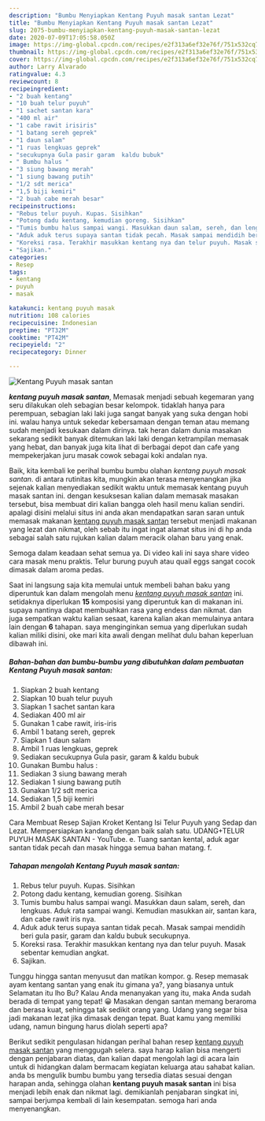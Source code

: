 ```yaml
---
description: "Bumbu Menyiapkan Kentang Puyuh masak santan Lezat"
title: "Bumbu Menyiapkan Kentang Puyuh masak santan Lezat"
slug: 2075-bumbu-menyiapkan-kentang-puyuh-masak-santan-lezat
date: 2020-07-09T17:05:58.050Z
image: https://img-global.cpcdn.com/recipes/e2f313a6ef32e76f/751x532cq70/kentang-puyuh-masak-santan-foto-resep-utama.jpg
thumbnail: https://img-global.cpcdn.com/recipes/e2f313a6ef32e76f/751x532cq70/kentang-puyuh-masak-santan-foto-resep-utama.jpg
cover: https://img-global.cpcdn.com/recipes/e2f313a6ef32e76f/751x532cq70/kentang-puyuh-masak-santan-foto-resep-utama.jpg
author: Larry Alvarado
ratingvalue: 4.3
reviewcount: 8
recipeingredient:
- "2 buah kentang"
- "10 buah telur puyuh"
- "1 sachet santan kara"
- "400 ml air"
- "1 cabe rawit irisiris"
- "1 batang sereh geprek"
- "1 daun salam"
- "1 ruas lengkuas geprek"
- "secukupnya Gula pasir garam  kaldu bubuk"
- " Bumbu halus "
- "3 siung bawang merah"
- "1 siung bawang putih"
- "1/2 sdt merica"
- "1,5 biji kemiri"
- "2 buah cabe merah besar"
recipeinstructions:
- "Rebus telur puyuh. Kupas. Sisihkan"
- "Potong dadu kentang, kemudian goreng. Sisihkan"
- "Tumis bumbu halus sampai wangi. Masukkan daun salam, sereh, dan lengkuas. Aduk rata sampai wangi. Kemudian masukkan air, santan kara, dan cabe rawit iris nya."
- "Aduk aduk terus supaya santan tidak pecah. Masak sampai mendidih beri gula pasir, garam dan kaldu bubuk secukupnya."
- "Koreksi rasa. Terakhir masukkan kentang nya dan telur puyuh. Masak sebentar kemudian angkat."
- "Sajikan."
categories:
- Resep
tags:
- kentang
- puyuh
- masak

katakunci: kentang puyuh masak 
nutrition: 108 calories
recipecuisine: Indonesian
preptime: "PT32M"
cooktime: "PT42M"
recipeyield: "2"
recipecategory: Dinner

---
```



![Kentang Puyuh masak santan](https://img-global.cpcdn.com/recipes/e2f313a6ef32e76f/751x532cq70/kentang-puyuh-masak-santan-foto-resep-utama.jpg)

<b><i>kentang puyuh masak santan</i></b>, Memasak menjadi sebuah kegemaran yang seru dilakukan oleh sebagian besar kelompok. tidaklah hanya para perempuan, sebagian laki laki juga sangat banyak yang suka dengan hobi ini. walau hanya untuk sekedar kebersamaan dengan teman atau memang sudah menjadi kesukaan dalam dirinya. tak heran dalam dunia masakan sekarang sedikit banyak ditemukan laki laki dengan ketrampilan memasak yang hebat, dan banyak juga kita lihat di berbagai depot dan cafe yang mempekerjakan juru masak cowok sebagai koki andalan nya.

Baik, kita kembali ke perihal bumbu bumbu olahan <i>kentang puyuh masak santan</i>. di antara rutinitas kita, mungkin akan terasa menyenangkan jika sejenak kalian menyediakan sedikit waktu untuk memasak kentang puyuh masak santan ini. dengan kesuksesan kalian dalam memasak masakan tersebut, bisa membuat diri kalian bangga oleh hasil menu kalian sendiri. apalagi disini melalui situs ini anda akan mendapatkan saran saran untuk memasak makanan <u>kentang puyuh masak santan</u> tersebut menjadi makanan yang lezat dan nikmat, oleh sebab itu ingat ingat alamat situs ini di hp anda sebagai salah satu rujukan kalian dalam meracik olahan baru yang enak.

Semoga dalam keadaan sehat semua ya. Di video kali ini saya share video cara masak menu praktis. Telur burung puyuh atau quail eggs sangat cocok dimasak dalam aroma pedas.


Saat ini langsung saja kita memulai untuk membeli bahan baku yang diperuntuk kan dalam mengolah menu <u><i>kentang puyuh masak santan</i></u> ini. setidaknya diperlukan <b>15</b> komposisi yang diperuntuk kan di makanan ini. supaya nantinya dapat membuahkan rasa yang endess dan nikmat. dan juga sempatkan waktu kalian sesaat, karena kalian akan memulainya antara lain dengan <b>6</b> tahapan. saya menginginkan semua yang diperlukan sudah kalian miliki disini, oke mari kita awali dengan melihat dulu bahan keperluan dibawah ini.

<!--inarticleads1-->

##### Bahan-bahan dan bumbu-bumbu yang dibutuhkan dalam pembuatan Kentang Puyuh masak santan:

1. Siapkan 2 buah kentang
1. Siapkan 10 buah telur puyuh
1. Siapkan 1 sachet santan kara
1. Sediakan 400 ml air
1. Gunakan 1 cabe rawit, iris-iris
1. Ambil 1 batang sereh, geprek
1. Siapkan 1 daun salam
1. Ambil 1 ruas lengkuas, geprek
1. Sediakan secukupnya Gula pasir, garam &amp; kaldu bubuk
1. Gunakan  Bumbu halus :
1. Sediakan 3 siung bawang merah
1. Sediakan 1 siung bawang putih
1. Gunakan 1/2 sdt merica
1. Sediakan 1,5 biji kemiri
1. Ambil 2 buah cabe merah besar


Cara Membuat Resep Sajian Kroket Kentang Isi Telur Puyuh yang Sedap dan Lezat. Mempersiapkan kandang dengan baik salah satu. UDANG+TELUR PUYUH MASAK SANTAN - YouTube. e. Tuang santan kental, aduk agar santan tidak pecah dan masak hingga semua bahan matang. f. 

<!--inarticleads2-->

##### Tahapan mengolah Kentang Puyuh masak santan:

1. Rebus telur puyuh. Kupas. Sisihkan
1. Potong dadu kentang, kemudian goreng. Sisihkan
1. Tumis bumbu halus sampai wangi. Masukkan daun salam, sereh, dan lengkuas. Aduk rata sampai wangi. Kemudian masukkan air, santan kara, dan cabe rawit iris nya.
1. Aduk aduk terus supaya santan tidak pecah. Masak sampai mendidih beri gula pasir, garam dan kaldu bubuk secukupnya.
1. Koreksi rasa. Terakhir masukkan kentang nya dan telur puyuh. Masak sebentar kemudian angkat.
1. Sajikan.


Tunggu hingga santan menyusut dan matikan kompor. g. Resep memasak ayam kentang santan yang enak itu gimana ya?, yang biasanya untuk Selamatan itu lho Bu? Kalau Anda menanyakan yang itu, maka Anda sudah berada di tempat yang tepat! 😀 Masakan dengan santan memang beraroma dan berasa kuat, sehingga tak sedikit orang yang. Udang yang segar bisa jadi makanan lezat jika dimasak dengan tepat. Buat kamu yang memiliki udang, namun bingung harus diolah seperti apa? 

Berikut sedikit pengulasan hidangan perihal bahan resep <u>kentang puyuh masak santan</u> yang menggugah selera. saya harap kalian bisa mengerti dengan penjabaran diatas, dan kalian dapat mengolah lagi di acara lain untuk di hidangkan dalam bermacam kegiatan keluarga atau sahabat kalian. anda bs mengulik bumbu bumbu yang tersedia diatas sesuai dengan harapan anda, sehingga olahan <b>kentang puyuh masak santan</b> ini bisa menjadi lebih enak dan nikmat lagi. demikianlah penjabaran singkat ini, sampai berjumpa kembali di lain kesempatan. semoga hari anda menyenangkan.

